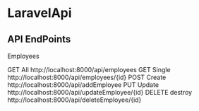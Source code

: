 # LaravelApi

## API EndPoints
Employees

GET All http://localhost:8000/api/employees
GET Single http://localhost:8000/api/employees/{id}
POST Create http://localhost:8000/api/addEmployee
PUT Update http://localhost:8000/api/updateEmployee/{id}
DELETE destroy http://localhost:8000/api/deleteEmployee/{id}
